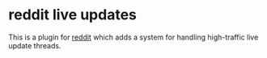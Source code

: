 # reddit live updates

This is a plugin for [reddit](https://github.com/reddit/reddit) which adds
a system for handling high-traffic live update threads.
